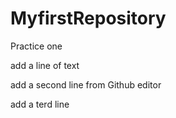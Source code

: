 # MyfirstRepository
Practice one

add a line of text

add a second line from Github editor

add a terd line 